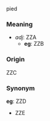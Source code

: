pied
### Meaning
+ _adj_: ZZA
    + __eg__: ZZB

### Origin

ZZC

### Synonym

__eg__: ZZD

+ ZZE


